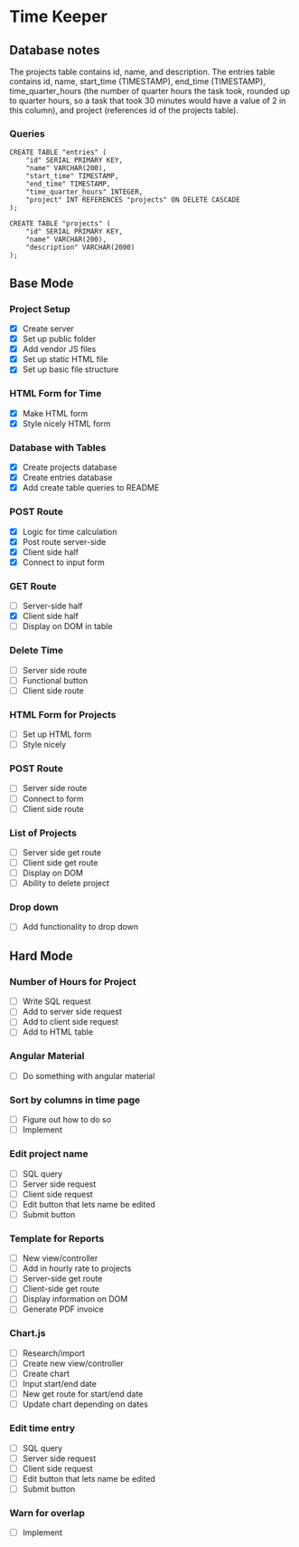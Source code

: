 # Time Keeper

## Database notes
The projects table contains id, name, and description. The entries table contains id, name, start_time (TIMESTAMP), end_time (TIMESTAMP), time_quarter_hours (the number of quarter hours the task took, rounded up to quarter hours, so a task that took 30 minutes would have a value of 2 in this column), and project (references id of the projects table). 

### Queries
```
CREATE TABLE "entries" (
	"id" SERIAL PRIMARY KEY,
	"name" VARCHAR(200),
	"start_time" TIMESTAMP,
	"end_time" TIMESTAMP,
	"time_quarter_hours" INTEGER,
	"project" INT REFERENCES "projects" ON DELETE CASCADE
);

CREATE TABLE "projects" (
	"id" SERIAL PRIMARY KEY,
	"name" VARCHAR(200),
	"description" VARCHAR(2000)
);
```

## Base Mode

### Project Setup
- [x] Create server
- [x] Set up public folder
- [x] Add vendor JS files
- [x] Set up static HTML file
- [x] Set up basic file structure

### HTML Form for Time
- [x] Make HTML form
- [x] Style nicely HTML form

### Database with Tables
- [x] Create projects database
- [x] Create entries database
- [x] Add create table queries to README

### POST Route
- [x] Logic for time calculation
- [x] Post route server-side
- [x] Client side half
- [x] Connect to input form

### GET Route
- [ ] Server-side half
- [x] Client side half
- [ ] Display on DOM in table

### Delete Time
- [ ] Server side route
- [ ] Functional button
- [ ] Client side route

### HTML Form for Projects
- [ ] Set up HTML form
- [ ] Style nicely

### POST Route
- [ ] Server side route
- [ ] Connect to form
- [ ] Client side route

### List of Projects
- [ ] Server side get route
- [ ] Client side get route
- [ ] Display on DOM
- [ ] Ability to delete project

### Drop down
- [ ] Add functionality to drop down

## Hard Mode

### Number of Hours for Project
- [ ] Write SQL request
- [ ] Add to server side request
- [ ] Add to client side request
- [ ] Add to HTML table

### Angular Material
- [ ] Do something with angular material

### Sort by columns in time page
- [ ] Figure out how to do so
- [ ] Implement

### Edit project name
- [ ] SQL query
- [ ] Server side request
- [ ] Client side request
- [ ] Edit button that lets name be edited
- [ ] Submit button

### Template for Reports
- [ ] New view/controller
- [ ] Add in hourly rate to projects
- [ ] Server-side get route
- [ ] Client-side get route
- [ ] Display information on DOM
- [ ] Generate PDF invoice

### Chart.js
- [ ] Research/import
- [ ] Create new view/controller
- [ ] Create chart
- [ ] Input start/end date
- [ ] New get route for start/end date
- [ ] Update chart depending on dates

### Edit time entry
- [ ] SQL query
- [ ] Server side request
- [ ] Client side request
- [ ] Edit button that lets name be edited
- [ ] Submit button

### Warn for overlap
- [ ] Implement
